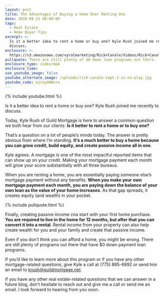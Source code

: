 ```yaml
---
layout: post
title: The Advantages of Buying a Home Over Renting One
date: 2018-09-21 00:00:00
tags:
  - Real Estate
  - Home Buyer Tips
excerpt: >-
  Is it a better idea to rent a home or buy one? Kyle Rush joined me recently to
  discuss.
enclosure: >-
  https://s3.amazonaws.com/vyralmarketing/Rick+Canale/Videos/Rick+Canale+-+The+Advantages+of+Buying+a+Home+Over+Renting+One.mp4
pullquote: There are still plenty of $0 down loan programs out there.
enclosure_type: video/mp4
enclosure_time:
use_youtube_image: false
youtube_alternate_image: /uploads/rick-canale-sept-1-ss-no-play.jpg
youtube_code: ejsxy40Wvro
---
```


{% include youtube.html %}

Is it a better idea to rent a home or buy one? Kyle Rush joined me recently to discuss.

Today, Kyle Rush of Guild Mortgage is here to answer a common question we both hear from our clients: **Is it better to rent a home or to buy one?**

That’s a question on a lot of people’s minds today. The answer is pretty obvious from where I’m standing. **It’s a much better to buy a home because you can grow credit, build equity, and create passive income all in one**.

Kyle agrees. A mortgage is one of the most impactful reported items that can show up on your credit. Making your mortgage payment each month will grow your score substantially with all three bureaus.

When you are renting a home, you are essentially paying someone else’s mortgage payment without any benefits. **When you make your own mortgage payment each month, you are paying down the balance of your own loan as the value of your home increases**. As that gap spreads, it creates equity (and wealth) in your pocket.

{% include pullquote.html %}

Finally, creating passive income cna start with your first home purchase. **You are required to live in the home for 12 months, but after that you can convert it into a rental**. Rental income from your property can also help create wealth for you and your family and create that passive income.

Even if you don’t think you can afford a home, you might be wrong. There are still plenty of programs out there that have $0 down payment loan programs.

If you’d like to learn more about this program or if you have any other mortgage-related questions, give Kyle a call at (775) 885-6892 or send him an email to [krush@guildmortgage.net](mailto:krush@guildmortgage.net?subject=Re%3A%20Buying%20vs.%20Renting).

If you have any other real estate-related questions that we can answer in a future blog, don’t hesitate to reach out and give me a call or send me an email. I look forward to hearing from you soon.